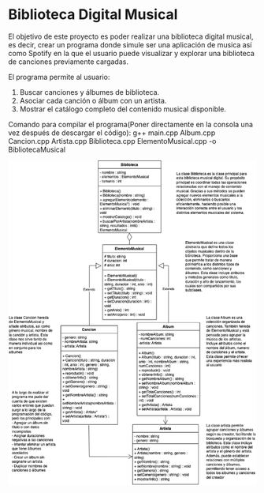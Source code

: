# Biblioteca Digital Musical
El objetivo de este proyecto es poder realizar una biblioteca digital musical, es decir, crear un programa donde simule ser una aplicación de musica así como Spotify en la que el usuario puede visualizar y explorar una biblioteca de canciones previamente cargadas. 

El programa permite al usuario:
1. Buscar canciones y álbumes de biblioteca.
2. Asociar cada canción o álbum con un artista.
3. Mostrar el catálogo completo del contenido musical disponible.

Comando para compilar el programa(Poner directamente en la consola una vez después de descargar el código): g++ main.cpp Album.cpp Cancion.cpp Artista.cpp Biblioteca.cpp ElementoMusical.cpp -o BibliotecaMusical

![Diagrama UML del sistema](https://github.com/marianafriass/ProyectoIntegrador/blob/main/Integrador.drawio.png?raw=true)

